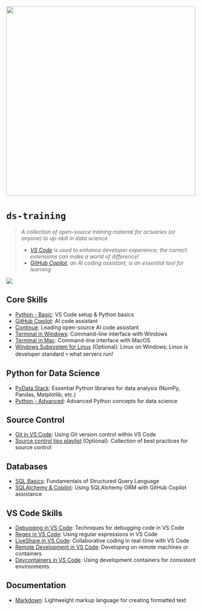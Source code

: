 <img src="https://www.actuarialsociety.org.za/wp-content/uploads/2024/01/ASSA-LOGO-20224-e1704698493878.png" width="500" >

# `ds-training` 
> *A collection of open-source training material for actuaries (or anyone) to up-skill in data science*
> * *[VS Code](https://code.visualstudio.com/) is used to enhance developer experience; the correct extensions can make a world of difference!*
> * *[GitHub Copilot](https://github.com/features/copilot), an AI coding assistant, is an essential tool for learning*

![](https://media.giphy.com/media/zIOdLMZDcBDc2gk6vV/giphy.gif?cid=790b76115z20caqim0bzt56valpecg67mpo2wh0kazib6z0u&ep=v1_gifs_search&rid=giphy.gif&ct=g)

## Core Skills
- [Python - Basic](./Python%20-%20Basic.md): VS Code setup & Python basics
- [GitHub Copilot](./GitHub%20Copilot.md): AI code assistant
- [Continue](./Continue.md): Leading open-source AI code assistant
- [Terminal in Windows](./Terminal%20in%20Windows.md): Command-line interface with Windows
- [Terminal in Mac](./Terminal%20in%20Mac.md): Command-line interface with MacOS
- [Windows Subsystem for Linux](./Windows%20Subsystem%20Linux.md) (Optional): Linux on Windows; Linux is developer standard ￫ what servers run!

## Python for Data Science
- [PyData Stack](./PyData%20Stack.md): Essential Python libraries for data analysis (NumPy, Pandas, Matplotlib, etc.)
- [Python - Advanced](./Python%20-%20Intermediate.md): Advanced Python concepts for data science

## Source Control
- [Git in VS Code](./Git%20in%20VS%20Code.md): Using Git version control within VS Code
- [Source control tips playlist](./Source%20control%20tips%20playlist.md) (Optional): Collection of best practices for source control

## Databases
- [SQL Basics](./SQL%20Basics.md): Fundamentals of Structured Query Language
- [SQLAlchemy & Copilot](./SQLAlchemy%20%26%20Copilot.md): Using SQLAlchemy ORM with GitHub Copilot assistance

## VS Code Skills
- [Debugging in VS Code](./Debugging%20in%20VS%20Code.md): Techniques for debugging code in VS Code
- [Regex in VS Code](./Regex%20in%20VS%20Code.md): Using regular expressions in VS Code
- [LiveShare in VS Code](./LiveShare%20in%20VS%20Code.md): Collaborative coding in real-time with VS Code
- [Remote Development in VS Code](./Remote%20Development%20in%20VS%20Code.md): Developing on remote machines or containers
- [Devcontainers in VS Code](./Devcontainers%20in%20VS%20Code.md): Using development containers for consistent environments

## Documentation
- [Markdown](./Markdown.md): Lightweight markup language for creating formatted text
